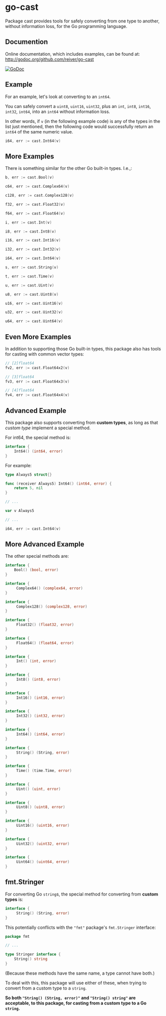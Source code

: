 # go-cast

Package cast provides tools for safely converting from one type to another, without information loss,
for the Go programming language.


## Documention

Online documentation, which includes examples, can be found at: http://godoc.org/github.com/reiver/go-cast

[![GoDoc](https://godoc.org/github.com/reiver/go-cast?status.svg)](https://godoc.org/github.com/reiver/go-cast)


## Example

For an example, let's look at converting to an `int64`.

You can safely convert a `uint8`, `uint16`, `uint32`, plus an `int`, `int8`, `int16`, `int32`, `int64`,
into an `int64` without information loss.

In other words, if `v` (in the following example code) is any of the types in the list just mentioned, then the following
code would successfully return an `int64` of the same numeric value.

```go
i64, err := cast.Int64(v)
```

## More Examples

There is something similar for the other Go built-in types. I.e.,:

```go
b, err := cast.Bool(v)
```

```go
c64, err := cast.Complex64(v)
```
```go
c128, err := cast.Complex128(v)
```

```go
f32, err := cast.Float32(v)
```
```go
f64, err := cast.Float64(v)
```

```go
i, err := cast.Int(v)
```
```go
i8, err := cast.Int8(v)
```
```go
i16, err := cast.Int16(v)
```
```go
i32, err := cast.Int32(v)
```
```go
i64, err := cast.Int64(v)
```

```go
s, err := cast.String(v)
```

```go
t, err := cast.Time(v)
```

```go
u, err := cast.Uint(v)
```
```go
u8, err := cast.Uint8(v)
```
```go
u16, err := cast.Uint16(v)
```
```go
u32, err := cast.Uint32(v)
```
```go
u64, err := cast.Uint64(v)
```

## Even More Examples

In addition to supporting those Go built-in types, this package also has tools for casting with common vector types:

```go
// [2]float64
fv2, err := cast.Float64x2(v)
```
```go
// [3]float64
fv3, err := cast.Float64x3(v)
```
```go
// [4]float64
fv4, err := cast.Float64x4(v)
```

## Advanced Example

This package also supports converting from **custom types**, as long as that _custom type_ implement a special method.

For int64, the special method is:
```go
interface {
	Int64() (int64, error)
}
```

For example:
```go
type Always5 struct{}

func (receiver Always5) Int64() (int64, error) {
	return 5, nil
}

// ...

var v Always5

// ...

i64, err := cast.Int64(v)
```

## More Advanced Example

The other special methods are:

```go
interface {
	Bool() (bool, error)
}
```

```go
interface {
	 Complex64() (complex64, error)
}
```
```go
interface {
	 Complex128() (complex128, error)
}
```

```go
interface {
	 Float32() (float32, error)
}
```
```go
interface {
	 Float64() (float64, error)
}
```

```go
interface {
	 Int() (int, error)
}
```
```go
interface {
	 Int8() (int8, error)
}
```
```go
interface {
	 Int16() (int16, error)
}
```
```go
interface {
	 Int32() (int32, error)
}
```
```go
interface {
	 Int64() (int64, error)
}
```

```go
interface {
	 String() (String, error)
}
```

```go
interface {
	 Time() (time.Time, error)
}
```

```go
interface {
	 Uint() (uint, error)
}
```
```go
interface {
	 Uint8() (uint8, error)
}
```
```go
interface {
	 Uint16() (uint16, error)
}
```
```go
interface {
	 Uint32() (uint32, error)
}
```
```go
interface {
	 Uint64() (uint64, error)
}
```

## fmt.Stringer

For converting Go `string`s, the special method for converting from **custom types** is:
```go
interface {
	 String() (String, error)
}
```

This potentially conflicts with the `"fmt"` package's `fmt.Stringer` interface:
```go
package fmt

// ...

type Stringer interface {
	String() string
}
```

(Because these methods have the same name, a type cannot have both.)

To deal with this, this package will use either of these, when trying to convert from a custom type to a `string`.

**So both `"String() (String, error)"` and `"String() string"` are acceptable, to this package, for casting from a custom type to a Go `string`.**
